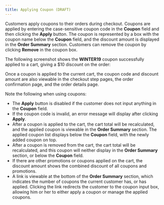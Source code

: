 ```yaml
---
title: Applying Coupon (DRAFT)
---
```


Customers apply coupons to their orders during checkout. Coupons are applied by entering the case-sensitive coupon code in the **Coupon** field and then clicking the **Apply** button. The coupon is represented by a box with the coupon name below the **Coupon** field, and the discount amount is displayed in the **Order Summary** section. Customers can remove the coupon by clicking **Remove** in the coupon box.

The following screenshot shows the **WINTER19** coupon successfully applied to a cart, giving a $10 discount on the order:

Once a coupon is applied to the current cart, the coupon code and discount amount are also viewable in the checkout step pages, the order confirmation page, and the order details page.

Note the following when using coupons:

- The **Apply** button is disabled if the customer does not input anything in the **Coupon** field.
- If the coupon code is invalid, an error message will display after clicking **Apply**.
- After a coupon is applied to the cart, the cart total will be recalculated, and the applied coupon is viewable in the **Order Summary** section. The applied coupon list displays below the **Coupon** field, with the newly added coupon on top.
- After a coupon is removed from the cart, the cart total will be recalculated, and this coupon will neither display in the **Order Summary** section, or below the **Coupon** field. 
- If there are other promotions or coupons applied on the cart, the discount amount shows the combined discount of all coupons and promotions.
- A link is viewable at the bottom of the **Order Summary** section, which indicates the number of coupons the current customer has, or has applied. Clicking the link redirects the customer to the coupon input box, allowing him or her to either apply a coupon or manage the applied coupons.
